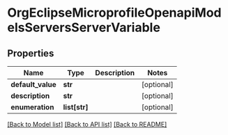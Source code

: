 # OrgEclipseMicroprofileOpenapiModelsServersServerVariable

## Properties
Name | Type | Description | Notes
------------ | ------------- | ------------- | -------------
**default_value** | **str** |  | [optional] 
**description** | **str** |  | [optional] 
**enumeration** | **list[str]** |  | [optional] 

[[Back to Model list]](../README.md#documentation-for-models) [[Back to API list]](../README.md#documentation-for-api-endpoints) [[Back to README]](../README.md)

